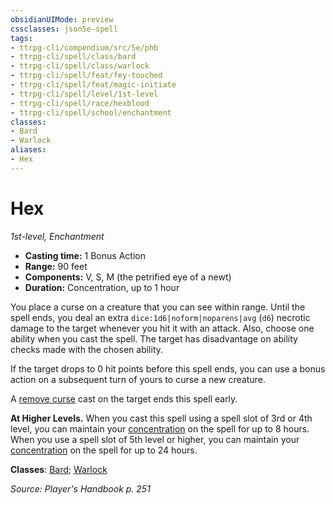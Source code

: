 ```yaml
---
obsidianUIMode: preview
cssclasses: json5e-spell
tags:
- ttrpg-cli/compendium/src/5e/phb
- ttrpg-cli/spell/class/bard
- ttrpg-cli/spell/class/warlock
- ttrpg-cli/spell/feat/fey-touched
- ttrpg-cli/spell/feat/magic-initiate
- ttrpg-cli/spell/level/1st-level
- ttrpg-cli/spell/race/hexblood
- ttrpg-cli/spell/school/enchantment
classes:
- Bard
- Warlock
aliases:
- Hex
---
```

# Hex
*1st-level, Enchantment*  


- **Casting time:** 1 Bonus Action
- **Range:** 90 feet
- **Components:** V, S, M (the petrified eye of a newt)
- **Duration:** Concentration, up to 1 hour

You place a curse on a creature that you can see within range. Until the spell ends, you deal an extra `dice:1d6|noform|noparens|avg` (`d6`) necrotic damage to the target whenever you hit it with an attack. Also, choose one ability when you cast the spell. The target has disadvantage on ability checks made with the chosen ability.

If the target drops to 0 hit points before this spell ends, you can use a bonus action on a subsequent turn of yours to curse a new creature.

A [remove curse](/3-Mechanics/CLI/Compendium/spells/remove-curse.md) cast on the target ends this spell early.

**At Higher Levels.** When you cast this spell using a spell slot of 3rd or 4th level, you can maintain your [concentration](/3-Mechanics/CLI/Rules/conditions.md#Concentration) on the spell for up to 8 hours. When you use a spell slot of 5th level or higher, you can maintain your [concentration](/3-Mechanics/CLI/Rules/conditions.md#Concentration) on the spell for up to 24 hours.

**Classes**: [Bard](/3-Mechanics/CLI/Compendium/lists/list-spells-classes-bard.md); [Warlock](/3-Mechanics/CLI/Compendium/lists/list-spells-classes-warlock.md)

*Source: Player's Handbook p. 251*